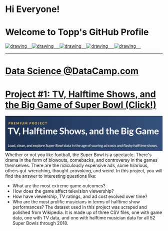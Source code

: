 # Hi Everyone! 
# Welcome to Topp's GitHub Profile

<a href="https://www.youtube.com/c/KenJee1"><img src="https://res.cloudinary.com/importdata/image/upload/v1595012354/yt_logo_jjgys4.png" alt="drawing" width="130"/>&nbsp;&nbsp;&nbsp;&nbsp;<a href="https://www.linkedin.com/in/topp-theeralerttham-54743264/"><img src="https://res.cloudinary.com/importdata/image/upload/v1595012354/linkedin_t9qiwy.png" alt="drawing" width="130"/> &nbsp;&nbsp;&nbsp;&nbsp;<a href="https://www.kaggle.com/"><img src="https://res.cloudinary.com/importdata/image/upload/v1595012924/kaggle_ksaktb.png" alt="drawing" width="80"/>&nbsp;&nbsp;&nbsp;&nbsp;<a href="https://medium.com/"><img src="https://res.cloudinary.com/importdata/image/upload/v1595012354/medium_mono_hoz0z5.png" alt="drawing" width="35"/>&nbsp;&nbsp;&nbsp;&nbsp;&nbsp;<a href="https://twitter.com/"><img 
src="https://res.cloudinary.com/importdata/image/upload/v1595012924/Twitter_Logo_Blue_gbtagu.png" alt="drawing" width="40"/>&nbsp;&nbsp;&nbsp;&nbsp;

---------------

# Data Science @DataCamp.com 

# [Project #1: TV, Halftime Shows, and the Big Game of Super Bowl (Click!)](https://github.com/tnattawat/Topp/blob/master/Project1/notebook.ipynb) 
![](assets/img/Capture.JPG)
Whether or not you like football, the Super Bowl is a spectacle. There's drama in the form of blowouts, comebacks, and controversy in the games themselves. There are the ridiculously expensive ads, some hilarious, others gut-wrenching, thought-provoking, and weird. In this project, you will find the answer to interesting questions like:
* What are the most extreme game outcomes?
* How does the game affect television viewership?
* How have viewership, TV ratings, and ad cost evolved over time?
* Who are the most prolific musicians in terms of halftime show performances?
The dataset used in this project was scraped and polished from Wikipedia. It is made up of three CSV files, one with game data, one with TV data, and one with halftime musician data for all 52 Super Bowls through 2018.
